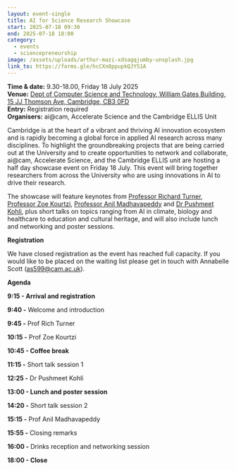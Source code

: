 ```yaml
---
layout: event-single
title: AI for Science Research Showcase
start: 2025-07-18 09:30
end: 2025-07-18 18:00
category:
  - events
  - sciencepreneurship
image: /assets/uploads/arthur-mazi-xdsagqjumby-unsplash.jpg
link_to: https://forms.gle/hcCXn8ppupkQJYS1A
---
```

**Time & date:** 9.30-18.00, Friday 18 July 2025  \
**Venue:** [Dept of Computer Science and Technology, William Gates Building, 15 JJ Thomson Ave, Cambridge, CB3 0FD](https://maps.app.goo.gl/LVo8BmMFXEQsXScU7)\
**E﻿ntry:** Registration required\
**Organisers:** ai@cam, Accelerate Science and the Cambridge ELLIS Unit

Cambridge is at the heart of a vibrant and thriving AI innovation ecosystem and is rapidly becoming a global force in applied AI research across many disciplines. To highlight the groundbreaking projects that are being carried out at the University and to create opportunities to network and collaborate, ai@cam, Accelerate Science, and the Cambridge ELLIS unit are hosting a half day showcase event on Friday 18 July. This event will bring together researchers from across the University who are using innovations in AI to drive their research.

The showcase will feature keynotes from [Professor Richard Turner](https://www.eng.cam.ac.uk/profiles/ret26), [Professor Zoe Kourtzi](https://www.psychol.cam.ac.uk/staff/professor-zoe-kourtzi), [Professor Anil Madhavapeddy](https://4c.cst.cam.ac.uk/staff/professor-anil-madhavapeddy) and [Dr Pushmeet Kohli](https://www.linkedin.com/in/pushmeet-kohli-4838994/?originalSubdomain=uk), plus short talks on topics ranging from AI in climate, biology and healthcare to education and cultural heritage, and will also include lunch and networking and poster sessions.

**Registration**

We have closed registration as the event has reached full capacity. If you would like to be placed on the waiting list please get in touch with Annabelle Scott (as599@cam.ac.uk).

**Agenda**

**9:15 - Arrival and registration**

**9:40 -** Welcome and introduction

**9:45 -** Prof Rich Turner

**10:15 -** Prof Zoe Kourtzi

**10:45 - Coffee break**

**11:15 -** Short talk session 1

**12:25 -** Dr Pushmeet Kohli

**13:00 - Lunch and poster session**

**14:20 -** Short talk session 2

**15:15 -** Prof Anil Madhavapeddy

**15:55 -** Closing remarks

**16:00 -** Drinks reception and networking session

**18:00 - Close**